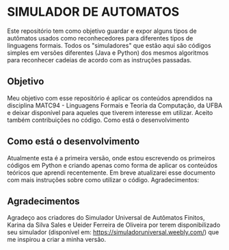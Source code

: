 # SIMULADOR DE AUTOMATOS

Este repositório tem como objetivo guardar e expor alguns tipos de autômatos usados como reconhecedores para diferentes tipos de linguagens formais. Todos os "simuladores" que estão aqui são códigos simples em versões diferentes (Java e Python) dos mesmos algoritmos para reconhecer cadeias de acordo com as instruções passadas.

## Objetivo

Meu objetivo com esse repositório é aplicar os conteúdos aprendidos na disciplina MATC94 - Linguagens Formais e Teoria da Computação, da UFBA e deixar disponível para aqueles que tiverem interesse em utilizar. Aceito também contribuições no código.
Como está o desenvolvimento

## Como está o desenvolvimento

Atualmente esta é a primeira versão, onde estou escrevendo os primeiros códigos em Python e criando apenas como forma de aplicar os conteúdos teóricos que aprendi recentemente. Em breve atualizarei esse documento com mais instruções sobre como utilizar o código.
Agradecimentos:

## Agradecimentos

Agradeço aos criadores do Simulador Universal de Autômatos Finitos, Karina da Silva Sales e Ueider Ferreira de Oliveira por terem disponibilizado seu simulador (disponível em: https://simuladoruniversal.weebly.com/) que me inspirou a criar a minha versão.